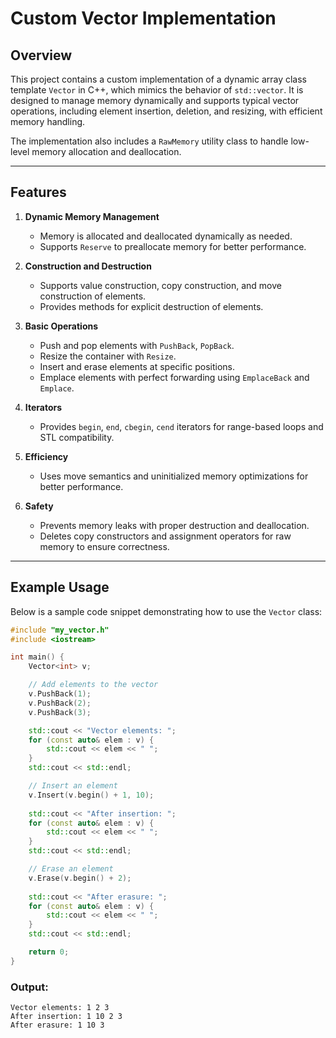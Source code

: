 # Custom Vector Implementation

## Overview
This project contains a custom implementation of a dynamic array class template `Vector` in C++, which mimics the behavior of `std::vector`. It is designed to manage memory dynamically and supports typical vector operations, including element insertion, deletion, and resizing, with efficient memory handling.

The implementation also includes a `RawMemory` utility class to handle low-level memory allocation and deallocation.

---

## Features
1. **Dynamic Memory Management**
    - Memory is allocated and deallocated dynamically as needed.
    - Supports `Reserve` to preallocate memory for better performance.

2. **Construction and Destruction**
    - Supports value construction, copy construction, and move construction of elements.
    - Provides methods for explicit destruction of elements.

3. **Basic Operations**
    - Push and pop elements with `PushBack`, `PopBack`.
    - Resize the container with `Resize`.
    - Insert and erase elements at specific positions.
    - Emplace elements with perfect forwarding using `EmplaceBack` and `Emplace`.

4. **Iterators**
    - Provides `begin`, `end`, `cbegin`, `cend` iterators for range-based loops and STL compatibility.

5. **Efficiency**
    - Uses move semantics and uninitialized memory optimizations for better performance.

6. **Safety**
    - Prevents memory leaks with proper destruction and deallocation.
    - Deletes copy constructors and assignment operators for raw memory to ensure correctness.

---

## Example Usage
Below is a sample code snippet demonstrating how to use the `Vector` class:

```cpp
#include "my_vector.h"
#include <iostream>

int main() {
    Vector<int> v;

    // Add elements to the vector
    v.PushBack(1);
    v.PushBack(2);
    v.PushBack(3);

    std::cout << "Vector elements: ";
    for (const auto& elem : v) {
        std::cout << elem << " ";
    }
    std::cout << std::endl;

    // Insert an element
    v.Insert(v.begin() + 1, 10);
    
    std::cout << "After insertion: ";
    for (const auto& elem : v) {
        std::cout << elem << " ";
    }
    std::cout << std::endl;

    // Erase an element
    v.Erase(v.begin() + 2);
    
    std::cout << "After erasure: ";
    for (const auto& elem : v) {
        std::cout << elem << " ";
    }
    std::cout << std::endl;

    return 0;
}
```

### Output:
```
Vector elements: 1 2 3
After insertion: 1 10 2 3
After erasure: 1 10 3
```
